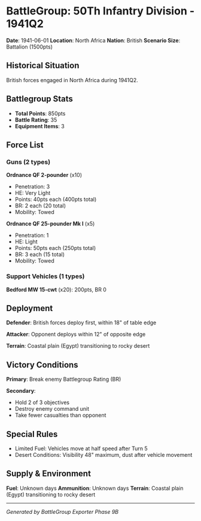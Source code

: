 # BattleGroup: 50Th Infantry Division - 1941Q2

**Date**: 1941-06-01
**Location**: North Africa
**Nation**: British
**Scenario Size**: Battalion (1500pts)

## Historical Situation

British forces engaged in North Africa during 1941Q2.

## Battlegroup Stats

- **Total Points**: 850pts
- **Battle Rating**: 35
- **Equipment Items**: 3

## Force List

### Guns (2 types)

**Ordnance QF 2-pounder** (x10)
- Penetration: 3
- HE: Very Light
- Points: 40pts each (400pts total)
- BR: 2 each (20 total)
- Mobility: Towed

**Ordnance QF 25-pounder Mk I** (x5)
- Penetration: 1
- HE: Light
- Points: 50pts each (250pts total)
- BR: 3 each (15 total)
- Mobility: Towed

### Support Vehicles (1 types)

**Bedford MW 15-cwt** (x20): 200pts, BR 0

## Deployment

**Defender**: British forces deploy first, within 18" of table edge

**Attacker**: Opponent deploys within 12" of opposite edge

**Terrain**: Coastal plain (Egypt) transitioning to rocky desert

## Victory Conditions

**Primary**: Break enemy Battlegroup Rating (BR)

**Secondary**:
- Hold 2 of 3 objectives
- Destroy enemy command unit
- Take fewer casualties than opponent

## Special Rules

- Limited Fuel: Vehicles move at half speed after Turn 5
- Desert Conditions: Visibility 48" maximum, dust after vehicle movement

## Supply & Environment

**Fuel**: Unknown days
**Ammunition**: Unknown days
**Terrain**: Coastal plain (Egypt) transitioning to rocky desert

---

*Generated by BattleGroup Exporter Phase 9B*
